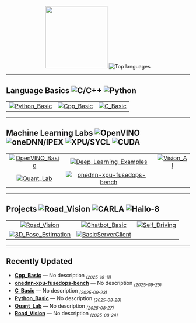 <h1 align="center"></h1>





<p align="center">
  <img height="170" src="https://github-readme-stats.vercel.app/api?username=SeBin7&show_icons=true" />
  <img src="https://github-readme-stats.vercel.app/api/top-langs/?username=SeBin7&layout=compact&exclude_repo=PRsystem,BitTrip_1.0,Hansung&cache_seconds=7200&v=3" alt="Top languages" />

---
## Language Basics&nbsp;<img src="https://img.shields.io/badge/C/C++-blue" alt="C/C++" />&nbsp;<img src="https://img.shields.io/badge/Python-informational" alt="Python" />
<table>
  <tr>
    <td align="center">
      <a href="https://github.com/SeBin7/Python_Basic">
        <img src="https://github-readme-stats.vercel.app/api/pin/?username=SeBin7&repo=Python_Basic&show_owner=false" alt="Python_Basic"/>
      </a>
    </td>
    <td align="center">
      <a href="https://github.com/SeBin7/Cpp_Basic">
        <img src="https://github-readme-stats.vercel.app/api/pin/?username=SeBin7&repo=Cpp_Basic&show_owner=false" alt="Cpp_Basic"/>
      </a>
    </td>
    <td align="center">
      <a href="https://github.com/SeBin7/C_Basic">
        <img src="https://github-readme-stats.vercel.app/api/pin/?username=SeBin7&repo=C_Basic&show_owner=false" alt="C_Basic"/>
      </a>
    </td>
  </tr>
</table>

---

## Machine Learning Labs&nbsp;<img src="https://img.shields.io/badge/OpenVINO-edge" alt="OpenVINO" />&nbsp;<img src="https://img.shields.io/badge/oneDNN%2FIPEX-accel" alt="oneDNN/IPEX" />&nbsp;<img src="https://img.shields.io/badge/XPU-SYCL" alt="XPU/SYCL" />&nbsp;<img src="https://img.shields.io/badge/CUDA-training" alt="CUDA" />

<table>
  <tr>
    <td align="center">
      <a href="https://github.com/SeBin7/OpenVINO_Basic">
        <img src="https://github-readme-stats.vercel.app/api/pin/?username=SeBin7&repo=OpenVINO_Basic&show_owner=false" alt="OpenVINO_Basic"/>
      </a>
    </td>
    <td align="center">
      <a href="https://github.com/SeBin7/Deep_Learning_Examples">
        <img src="https://github-readme-stats.vercel.app/api/pin/?username=SeBin7&repo=Deep_Learning_Examples&show_owner=false" alt="Deep_Learning_Examples"/>
      </a>
    </td>
    <td align="center">
      <a href="https://github.com/SeBin7/Vision_AI">
        <img src="https://github-readme-stats.vercel.app/api/pin/?username=SeBin7&repo=Vision_AI&show_owner=false" alt="Vision_AI"/>
      </a>
    </td>
  </tr>
  <tr>
    <td align="center">
      <a href="https://github.com/SeBin7/Quant_Lab">
        <img src="https://github-readme-stats.vercel.app/api/pin/?username=SeBin7&repo=Quant_Lab&show_owner=false" alt="Quant_Lab"/>
      </a>
    </td>
    <td align="center">
      <a href="https://github.com/SeBin7/onednn-xpu-fusedops-bench">
        <img src="https://github-readme-stats.vercel.app/api/pin/?username=SeBin7&repo=onednn-xpu-fusedops-bench&show_owner=false" alt="onednn-xpu-fusedops-bench"/>
      </a>
    </td>
    <td align="center">
      &nbsp; <!-- 빈 칸: 3열 유지용 -->
    </td>
  </tr>
</table>

---

## Projects&nbsp;<img src="https://img.shields.io/badge/Road--Vision-demo" alt="Road_Vision" />&nbsp;<img src="https://img.shields.io/badge/CARLA-sim" alt="CARLA" />&nbsp;<img src="https://img.shields.io/badge/Edge-Hailo--8" alt="Hailo-8" />

<table>
  <tr>
    <td align="center">
      <a href="https://github.com/SeBin7/Road_Vision">
        <img src="https://github-readme-stats.vercel.app/api/pin/?username=SeBin7&repo=Road_Vision&show_owner=false" alt="Road_Vision"/>
      </a>
    </td>
    <td align="center">
      <a href="https://github.com/SeBin7/Chatbot_Basic">
        <img src="https://github-readme-stats.vercel.app/api/pin/?username=SeBin7&repo=Chatbot_Basic&show_owner=false" alt="Chatbot_Basic"/>
      </a>
    </td>
    <td align="center">
      <a href="https://github.com/SeBin7/Self_Driving">
        <img src="https://github-readme-stats.vercel.app/api/pin/?username=SeBin7&repo=Self_Driving&show_owner=false" alt="Self_Driving"/>
      </a>
    </td>
  </tr>
  <tr>
    <td align="center">
      <a href="https://github.com/SeBin7/3D_Pose_Estimation">
        <img src="https://github-readme-stats.vercel.app/api/pin/?username=SeBin7&repo=3D_Pose_Estimation&show_owner=false" alt="3D_Pose_Estimation"/>
      </a>
    </td>
    <td align="center">
      <a href="https://github.com/SeBin7/BasicServerClient">
        <img src="https://github-readme-stats.vercel.app/api/pin/?username=SeBin7&repo=BasicServerClient&show_owner=false" alt="BasicServerClient"/>
      </a>
    </td>
    <td align="center">
      &nbsp; <!-- 빈 칸: 3열 유지용 -->
    </td>
  </tr>
</table>

---

##  Recently Updated
<!--RECENT_REPOS_START-->

- <a href="https://github.com/SeBin7/Cpp_Basic"><b>Cpp_Basic</b></a> — No description <sub><i>(2025-10-11)</i></sub>
- <a href="https://github.com/SeBin7/onednn-xpu-fusedops-bench"><b>onednn-xpu-fusedops-bench</b></a> — No description <sub><i>(2025-09-25)</i></sub>
- <a href="https://github.com/SeBin7/C_Basic"><b>C_Basic</b></a> — No description <sub><i>(2025-09-23)</i></sub>
- <a href="https://github.com/SeBin7/Python_Basic"><b>Python_Basic</b></a> — No description <sub><i>(2025-08-28)</i></sub>
- <a href="https://github.com/SeBin7/Quant_Lab"><b>Quant_Lab</b></a> — No description <sub><i>(2025-08-27)</i></sub>
- <a href="https://github.com/SeBin7/Road_Vision"><b>Road_Vision</b></a> — No description <sub><i>(2025-08-24)</i></sub>

<!--RECENT_REPOS_END-->

